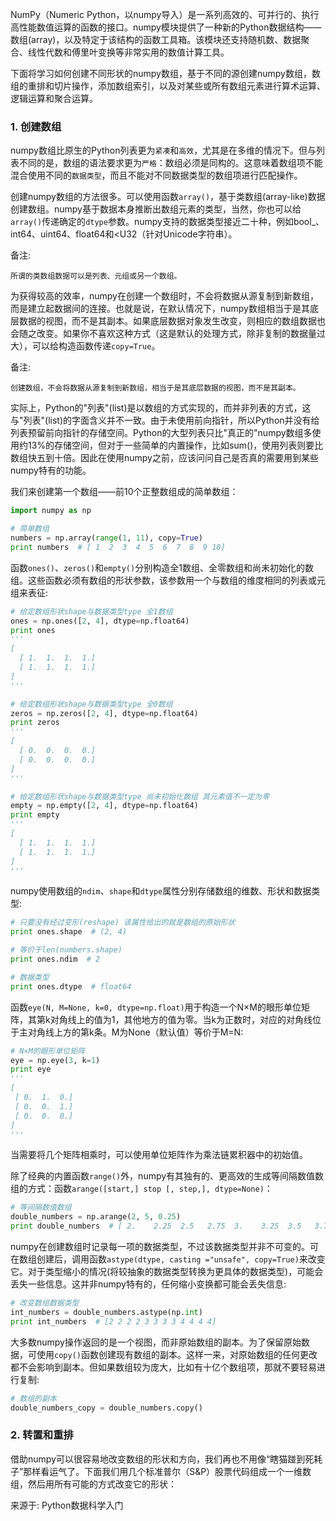 NumPy（Numeric Python，以numpy导入）是一系列高效的、可并行的、执行高性能数值运算的函数的接口。numpy模块提供了一种新的Python数据结构——数组(array)，以及特定于该结构的函数工具箱。该模块还支持随机数、数据聚合、线性代数和傅里叶变换等非常实用的数值计算工具。

下面将学习如何创建不同形状的numpy数组，基于不同的源创建numpy数组，数组的重排和切片操作，添加数组索引，以及对某些或所有数组元素进行算术运算、逻辑运算和聚合运算。

### 1. 创建数组

numpy数组比原生的Python列表更为`紧凑`和`高效`，尤其是在多维的情况下。但与列表不同的是，数组的语法要求更为`严格`：数组必须是同构的。这意味着数组项不能混合使用不同的`数据类型`，而且不能对不同数据类型的数组项进行匹配操作。

创建numpy数组的方法很多。可以使用函数`array()`，基于类数组(array-like)数据创建数组。numpy基于数据本身推断出数组元素的类型，当然，你也可以给`array()`传递确定的`dtype`参数。numpy支持的数据类型接近二十种，例如bool_、int64、uint64、float64和<U32（针对Unicode字符串）。

备注:
```
所谓的类数组数据可以是列表、元组或另一个数组。
```

为获得较高的效率，numpy在创建一个数组时，不会将数据从源复制到新数组，而是建立起数据间的连接。也就是说，在默认情况下，numpy数组相当于是其底层数据的视图，而不是其副本。如果底层数据对象发生改变，则相应的数组数据也会随之改变。如果你不喜欢这种方式（这是默认的处理方式，除非复制的数据量过大），可以给构造函数传递`copy=True`。

备注:
```
创建数组，不会将数据从源复制到新数组，相当于是其底层数据的视图，而不是其副本。
```

实际上，Python的"列表"(list)是以数组的方式实现的，而并非列表的方式，这与"列表"(list)的字面含义并不一致。由于未使用前向指针，所以Python并没有给列表预留前向指针的存储空间。Python的大型列表只比"真正的"numpy数组多使用约13%的存储空间，但对于一些简单的内置操作，比如sum()，使用列表则要比数组快五到十倍。因此在使用numpy之前，应该问问自己是否真的需要用到某些numpy特有的功能。

我们来创建第一个数组——前10个正整数组成的简单数组：
```Python
import numpy as np

# 简单数组
numbers = np.array(range(1, 11), copy=True)
print numbers  # [ 1  2  3  4  5  6  7  8  9 10]
```

函数`ones()`、`zeros()`和`empty()`分别构造全1数组、全零数组和尚未初始化的数组。这些函数必须有数组的形状参数，该参数用一个与数组的维度相同的列表或元组来表征:
```Python
# 给定数组形状shape与数据类型type 全1数组
ones = np.ones([2, 4], dtype=np.float64)
print ones
'''
[
  [ 1.  1.  1.  1.]
  [ 1.  1.  1.  1.]
]
'''

# 给定数组形状shape与数据类型type 全0数组
zeros = np.zeros([2, 4], dtype=np.float64)
print zeros
'''
[
  [ 0.  0.  0.  0.]
  [ 0.  0.  0.  0.]
]
'''

# 给定数组形状shape与数据类型type 尚未初始化数组 其元素值不一定为零
empty = np.empty([2, 4], dtype=np.float64)
print empty
'''
[
  [ 1.  1.  1.  1.]
  [ 1.  1.  1.  1.]
]
'''
```

numpy使用数组的`ndim`、`shape`和`dtype`属性分别存储数组的维数、形状和数据类型:
```Python
# 只要没有经过变形(reshape) 该属性给出的就是数组的原始形状
print ones.shape  # (2, 4)

# 等价于len(numbers.shape)
print ones.ndim  # 2

# 数据类型
print ones.dtype  # float64
```

函数`eye(N, M=None, k=0, dtype=np.float)`用于构造一个N×M的眼形单位矩阵，其第k对角线上的值为1，其他地方的值为零。当k为正数时，对应的对角线位于主对角线上方的第k条。M为None（默认值）等价于M=N:
```Python
# N×M的眼形单位矩阵
eye = np.eye(3, k=1)
print eye
'''
[
 [ 0.  1.  0.]
 [ 0.  0.  1.]
 [ 0.  0.  0.]
]
'''
```
当需要将几个矩阵相乘时，可以使用单位矩阵作为乘法链累积器中的初始值。

除了经典的内置函数`range()`外，numpy有其独有的、更高效的生成等间隔数值数组的方式：函数`arange([start,] stop [, step,], dtype=None)`：
```Python
# 等间隔数值数组
double_numbers = np.arange(2, 5, 0.25)
print double_numbers  # [ 2.    2.25  2.5   2.75  3.    3.25  3.5   3.75  4.    4.25  4.5   4.75]
```

numpy在创建数组时记录每一项的数据类型，不过该数据类型并非不可变的。可在数组创建后，调用函数`astype(dtype, casting ="unsafe", copy=True)`来改变它。对于类型缩小的情况(将较抽象的数据类型转换为更具体的数据类型)，可能会丢失一些信息。这并非numpy特有的，任何缩小变换都可能会丢失信息:
```Python
# 改变数组数据类型
int_numbers = double_numbers.astype(np.int)
print int_numbers  # [2 2 2 2 3 3 3 3 4 4 4 4]
```

大多数numpy操作返回的是一个视图，而非原始数组的副本。为了保留原始数据，可使用`copy()`函数创建现有数组的副本。这样一来，对原始数组的任何更改都不会影响到副本。但如果数组较为庞大，比如有十亿个数组项，那就不要轻易进行复制:
```Python
# 数组的副本
double_numbers_copy = double_numbers.copy()
```

### 2. 转置和重排

借助numpy可以很容易地改变数组的形状和方向，我们再也不用像“瞎猫踫到死耗子”那样看运气了。下面我们用几个标准普尔（S&P）股票代码组成一个一维数组，然后用所有可能的方式改变它的形状：
















来源于: Python数据科学入门
